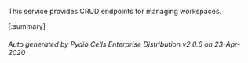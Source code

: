 






This service provides CRUD endpoints for managing workspaces.

[:summary]

###### Auto generated by Pydio Cells Enterprise Distribution v2.0.6 on 23-Apr-2020
